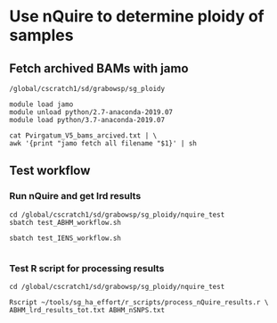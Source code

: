 # Use nQuire to determine ploidy of samples

## Fetch archived BAMs with jamo
```
/global/cscratch1/sd/grabowsp/sg_ploidy

module load jamo
module unload python/2.7-anaconda-2019.07
module load python/3.7-anaconda-2019.07

cat Pvirgatum_V5_bams_arcived.txt | \
awk '{print "jamo fetch all filename "$1}' | sh
```

## Test workflow
### Run nQuire and get lrd results
```
cd /global/cscratch1/sd/grabowsp/sg_ploidy/nquire_test
sbatch test_ABHM_workflow.sh

sbatch test_IENS_workflow.sh


```
### Test R script for processing results
```
cd /global/cscratch1/sd/grabowsp/sg_ploidy/nquire_test

Rscript ~/tools/sg_ha_effort/r_scripts/process_nQuire_results.r \
ABHM_lrd_results_tot.txt ABHM_nSNPS.txt


```
